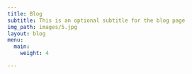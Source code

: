 ```yaml
---
title: Blog
subtitle: This is an optional subtitle for the blog page
img_path: images/5.jpg
layout: blog
menu:
  main:
    weight: 4

---
```

